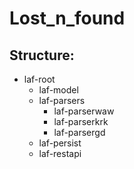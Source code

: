 # Lost_n_found
## Structure:
* laf-root
  * laf-model
  * laf-parsers
    * laf-parserwaw
    * laf-parserkrk
    * laf-parsergd
  * laf-persist
  * laf-restapi
